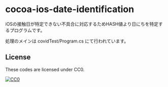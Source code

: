 # cocoa-ios-date-identification
iOSの接触日が特定できない不具合に対応するためHASH値より日にちを特定するプログラムです。


処理のメインは
covidTest/Program.cs
にて行われています。

## License

These codes are licensed under CC0.

[![CC0](http://i.creativecommons.org/p/zero/1.0/88x31.png "CC0")](http://creativecommons.org/publicdomain/zero/1.0/deed.ja)